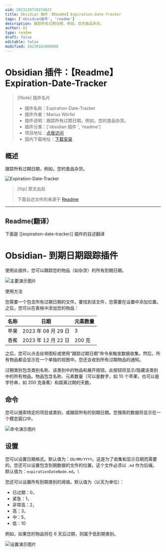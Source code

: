 ```yaml
---
uid: 2023120719274622
title: Obsidian 插件：【Readme】Expiration-Date-Tracker
tags: ['obsidian插件', 'readme']
description: 跟踪所有过期日期，例如，您的食品杂货。
author: AI
type: readme
draft: false
editable: false
modified: 20230101000000
---
```


# Obsidian 插件：【Readme】Expiration-Date-Tracker

> [!Note] 插件名片
> - 插件名称：Expiration-Date-Tracker
> - 插件作者：Marius Wörfel
> - 插件说明：跟踪所有过期日期，例如，您的食品杂货。
> - 插件分类：['obsidian 插件 ', 'readme']
> - 项目地址：[点我访问](https://github.com/Raboro/obsidian-expiration-date-tracker-plugin)
> - 国内下载地址：[下载安装](https://pkmer.cn/products/plugin/pluginMarket/?expiration-date-tracker)

## 概述

跟踪所有过期日期，例如，您的食品杂货。

![Expiration-Date-Tracker](https://cdn.pkmer.cn/covers/expiration-date-tracker.png!pkmer)

> [!tip] 原文出处
>
>下面自述文件的来源于 [Readme](https://ghproxy.net/https://raw.githubusercontent.com/Raboro/obsidian-expiration-date-tracker-plugin/main/README.md)
>

---

## Readme(翻译）

下面是 [[expiration-date-tracker]] 插件的自述翻译

# Obsidian- 到期日期跟踪插件

使用此插件，您可以跟踪您的物品（如杂货）的所有到期日期。

![主要演示图片](https://cdn.pkmer.cn/covers/expiration-date-tracker_2_0.png!pkmer)

使用方法

您需要一个包含所有过期日期的文件。要找到该文件，您需要在设置中添加位置。之后，您可以在表格中添加您的物品：

| 名称 | 日期 | 元素数量 |
| --- | --- | --- |
| 苹果 | 2023 年 08 月 29 日 | 3 |
| 香蕉 | 2023 年 12 月 22 日 | 200 克 |

之后，您可以点击丝带图标或使用“跟踪过期日期”命令来触发数据收集。然后，所有物品都会显示在一个单独的视图中。您还会收到所有过期物品的通知。

过期类别包含类别名称、该类别中的物品和展开按钮。此按钮将显示/隐藏该类别中的所有物品。物品包含名称、元素数量（可以是数字，如 10 个苹果，也可以是字符串，如 200 克香蕉）和距离过期的天数。

## 命令

您可以搜索特定的项目或类别，或跟踪所有的到期日期。您搜索的数据将显示在一个模态窗口中。

![命令演示图片](https://cdn.pkmer.cn/covers/expiration-date-tracker_2_1.png!pkmer)

## 设置

您可以设置日期格式。默认值为：``DD/MM/YYYY``。这是为了收集和显示日期而需要的。您还可以设置包含到期数据的文件的位置。这个文件必须以 `.md` 作为后缀。默认值为：`expirationDateNode.md`。\

您还可以设置所有到期类别的阈值。默认值为（以天为单位）：

- 已过期：0，
- 紧急：1，
- 非常高：2，
- 高：3，
- 中：5，
- 低：10

例如，如果您的物品将在 6 天后过期，则属于低到期类别。

![设置演示图片](https://cdn.pkmer.cn/covers/expiration-date-tracker_2_2.png!pkmer)
